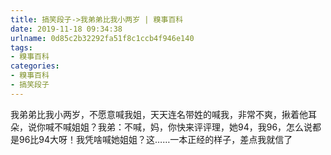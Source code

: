 ```yaml
---
title: 搞笑段子->我弟弟比我小两岁 | 糗事百科
date: 2019-11-18 09:34:38
urlname: 0d85c2b32292fa51f8c1ccb4f946e140
tags: 
- 糗事百科
categories:
- 糗事百科
- 搞笑段子
---
```

我弟弟比我小两岁，不愿意喊我姐，天天连名带姓的喊我，非常不爽，揪着他耳朵，说你喊不喊姐姐？我弟：不喊，妈，你快来评评理，她94，我96，怎么说都是96比94大呀！我凭啥喊她姐姐？这……一本正经的样子，差点我就信了


